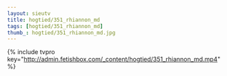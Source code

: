 ```yaml
--- 
layout: sieutv
title: hogtied/351_rhiannon_md
tags: [hogtied/351_rhiannon_md]
thumb_: hogtied/351_rhiannon_md.jpg
---
```

{% include tvpro key="http://admin.fetishbox.com/_content/hogtied/351_rhiannon_md.mp4" %} 

